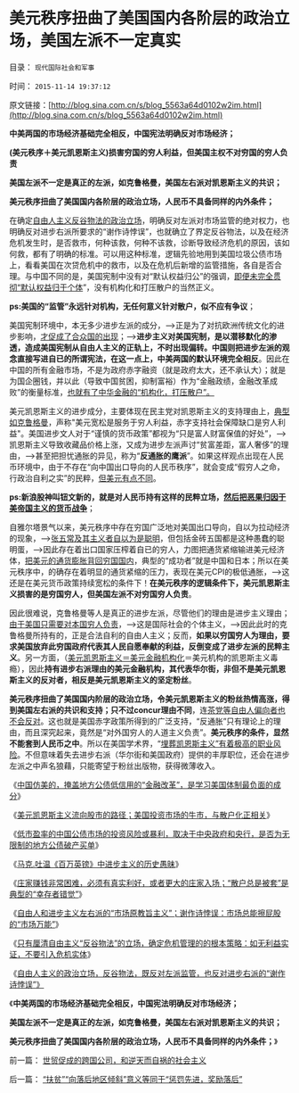 # 美元秩序扭曲了美国国内各阶层的政治立场，美国左派不一定真实

目录： `现代国际社会和军事` 

时间： `2015-11-14 19:37:12` 

原文链接：[http://blog.sina.com.cn/s/blog_5563a64d0102w2im.html](http://blog.sina.com.cn/s/blog_5563a64d0102w2im.html)

**中美两国的市场经济基础完全相反，中国宪法明确反对市场经济；**

**(美元秩序＋美元凯恩斯主义)损害穷国的穷人利益，但美国主权不对穷国的穷人负责**

**美国左派不一定是真正的左派，如克鲁格曼，美国左右派对凯恩斯主义的共识；**

**美元秩序扭曲了美国国内各阶层的政治立场，人民币不具备同样的内外条件；**





在确定[自由人主义反谷物法的政治立场](../../../2015/11/13/进步主义的左右派，都持有“默认权益归于公共”的共识.md)，明确反对左派对市场监管的绝对权力，也明确反对进步右派所要求的“谢作诗悖误”，也就确立了界定反谷物法，以及在经济危机发生时，是否救市，何种该救，何种不该救，诊断导致经济危机的原因，该如何救，都有了明确的标准。可以用这种标准，逻辑先验地用到美国垃圾公债市场上，看看美国在次贷危机中的救市，以及在危机后新增的监管措施，各自是否合理。与中国不同的是，美国宪制中没有对“默认权益归公”的强调，[即便未完全贯彻“默认权益归于个体](../../../2012/7/2/愚昧的《人权宣言》不了解“默认归属权”.md)”，没有机构化和打压散户的当然正义。

**ps:美国的“监管”永远针对机构，无任何意义针对散户，似不应有争议**；

美国宪制环境中，本无多少进步左派的成分，——>正是为了对抗欧洲传统文化的进步影响，[才促成了合众国的出现](../../../2015/5/5/美利坚合众国出现在北美殖民地的偶然性和必然性；.md)；——>**进步主义对美国宪制，是以潜移默化的渗透，造成美国宪制从自由人主义的正轨上，不时出现偏转。中国则把进步左派的观念直接写进自已的所谓宪法，在这一点上，中美两国的默认环境完全相反**。因此在中国的所有金融市场，不是为政府赤字融资（就是政府太大，还不承认大）；就是为国企圈钱，并以此（导致中国贫困，抑制富裕）作为“金融政绩，金融改革成败”的衡量标准，[也就有了中华金融的“机构化，打压散户”。](../../../2014/4/10/优先股政策出台的A股舞台布景解读；.md)

美元凯恩斯主义的进步成分，主要体现在民主党对凯恩斯主义的支持理由上，[典型如克鲁格曼](../../../2013/7/22/东西方的政治传统和理想，及克鲁格曼的凯恩斯主义.md)，声称"美元宽松是服务于穷人利益，赤字支持社会保障缺口是穷人利益"。美国进步文人对于“谨慎的货币政策”都视为“只是富人财富保值的好处”，——>凯恩斯主义导致收藏品价格上涨，又成为进步左派声讨“贫富差距，富人奢侈”的理由，——>甚至把担忧通胀的异见，称为“**反通胀的鹰派**”。如果这样观点出现在人民币环境中，由于不存在“向中国出口导向的人民币秩序”，就会变成“假穷人之命，行政治自利之实”的民粹，[但美元有点不同](../../../2014/12/15/剖析美元“国际惯例”，洞悉RMB中国特色;.md)。

**ps:新浪股神叫钮文新的，就是对人民币持有这样的民粹立场，[然后把恶果归因于美帝国主义的货币战争](../../../2012/2/21/国际资本流动是假象,金本位不成立，货币战争也就不成立.md)**；

自雅尔塔景气以来，美元秩序中存在穷国广泛地对美国出口导向，自以为拉动经济的现象，——>[张五常及其主义者自以为是聪明](../../../2009/7/23/哈耶克通向奴役之路富国强兵？.md)，但包括金砖五国都是这种愚蠢的聪明蛋，——>因此存在着出口国家压榨着自已的穷人，力图把通货紧缩输进美元经济体，[把美元的通货膨胀背回穷国国内](../../../2007/11/26/中国以超出历史所有战争损失的代价背走了世界通胀.md)，典型的“成功者”就是中国和日本；所以在美元秩序中，的确存在着明显的通货紧缩的压力，表现在美元CPI的极低通胀，——>这还是在美元货币政策持续宽松的条件下！**在美元秩序的逻辑条件下，美元凯恩斯主义损害的是穷国穷人，但美国左派不对穷国穷人负责**。

因此很难说，克鲁格曼等人是真正的进步左派，尽管他们的理由是进步主义理由；[由于美国只需要对本国穷人负责](../../../2011/1/20/富美国买生活品，穷中国买奢侈品.md)，——>这是国际社会的个体主义，——>因此此时的克鲁格曼所持有的，正是合法自利的自由人主义；反而，**如果以穷国穷人为理由，要求美国放弃此穷国政府代表其人民自愿奉献的利益，反倒变成了进步左派的民粹主义**。另一方面，（[美元凯恩斯主义＝美元金融机构化](../../../2015/11/9/美元凯恩斯主义流向股市的路径；散户和机构化，与杠杆和牛熊的相关性.md)＝美元机构的凯恩斯主义毒瘾），因此**持有进步右派理由的美元金融机构，其代表华尔街，非但不是美元凯恩斯主义的反对者，相反是美元凯恩斯主义的坚定粉丝**。

**美元秩序扭曲了美国国内阶层的政治立场，令美元凯恩斯主义的粉丝热情高涨，得到美国左右派的共识和支持；只不过concur理由不同**，连[茶党等自由人偏向者也不会反对](../../../2011/10/17/茶党是极右吗？私有制是极右吗？中产阶级是极右吗？.md)。这也就是美国赤字政策所得到的广泛支持，“反通胀”只有理论上的理由，而且深究起来，竟然是“对外国穷人的人道主义负责”。**美元秩序的条件，显然不能套到人民币之中**。所以在美国学术界，“[埋葬凯恩斯主义”有着极高的职业风险](../../../2013/9/24/让经济学走下神坛，及约瑟夫.熊彼特的逻辑错误.md)。不但意味着失去进步右派（华尔街和美国政府）提供的丰厚职位，还会在进步左派之中声名狼藉，只能寄望于粉丝出版物，获得微薄收入。

《[中国仿美的，掩盖地方公债低信用的“金融改革”，是学习美国体制最负面的成分](../../../2015/11/8/政府公债和融资平台，是中华凯恩斯主义的最主力；.md)》

《[美元凯恩斯主义流向股市的路径；美国投资市场的牛市，与散户化正相关](../../../2015/11/9/美元凯恩斯主义流向股市的路径；散户和机构化，与杠杆和牛熊的相关性.md)》

《[低市盈率的中国公债市场的投资风险或暴利，取决于中央政府和央行，是否为无限制的地方公债破产买单](../../../2015/11/10/让地方财政自行破产，是中国任何“正面”改革不可迂回的要道；.md)》

《[马克.吐温《百万英镑》中进步主义的历史愚昧](../../../2015/11/9/马克.吐温《百万英镑》中进步主义的历史愚昧.md)》

《[庄家赚钱非常困难，必须有真实利好，或者更大的庄家入场；“散户总是被套”是典型的“幸存者错觉”](../../../2015/11/10/“散户总是被套”是典型的“幸存者错觉”；.md)》

《[自由人和进步主义左右派的“市场原教旨主义”；谢作诗悖误：市场总能擦屁股的“市场万能”](../../../2015/11/12/自由人和进步左右派的“市场原教旨主义”，及谢作诗悖误；.md)》

《[只有厘清自由主义“反谷物法”的立场，确定危机管理的的根本策略：如无利益实证，不要引入危机实体](../../../2015/11/12/自由人主义反谷物法：拒绝监管市场，也拒绝谢作诗悖误；.md)》

《[自由人主义的政治立场，反谷物法，既反对左派监管，也反对进步右派的“谢作诗悖误”》](../../../2015/11/13/进步主义的左右派，都持有“默认权益归于公共”的共识.md)

《**中美两国的市场经济基础完全相反，中国宪法明确反对市场经济；**

**美国左派不一定是真正的左派，如克鲁格曼，美国左右派对凯恩斯主义的共识；**

**美元秩序扭曲了美国国内各阶层的政治立场，人民币不具备同样的内外条件；**》

前一篇： [世贸促成的跨国公司，和逆天而自祸的社会主义](../../../2015/11/20/世贸促成的跨国公司，和逆天而自祸的社会主义.md)

后一篇： [“扶贫”“向落后地区倾斜”意义等同于“惩罚先进，奖励落后”](../../../2015/11/13/“扶贫”“向落后地区倾斜”意义等同于“惩罚先进，奖励落后”.md)

